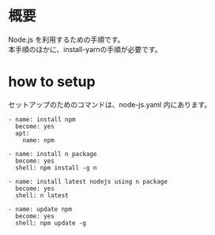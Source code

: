 # 概要
Node.js を利用するための手順です。  
本手順のほかに、install-yarnの手順が必要です。  

# how to setup
セットアップのためのコマンドは、node-js.yaml 内にあります。

```
- name: install npm
  become: yes
  apt:
    name: npm

- name: install n package
  become: yes
  shell: npm install -g n 

- name: install latest nodejs using n package
  become: yes
  shell: n latest

- name: update npm
  become: yes
  shell: npm update -g
```

